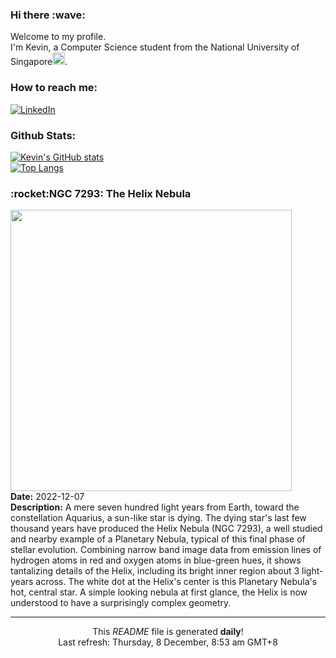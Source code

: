 <h3>Hi there :wave:</h3>

Welcome to my profile.   
I'm Kevin, a Computer Science student from the National University of Singapore<img src="https://img.icons8.com/color/96/000000/singapore-circular.png" width="20px"/>.</p>

<h3>How to reach me: </h3>
<a href="https://www.linkedin.com/in/kevin-foong/"><img alt="LinkedIn" src="https://img.shields.io/badge/linkedin-%230077B5.svg?&style=for-the-badge&logo=linkedin&logoColor=white" /></a> 

<h3>Github Stats: </h3> 

[![Kevin's GitHub stats](https://github-readme-stats.vercel.app/api?username=kevin9foong&theme=tokyonight)](https://github.com/anuraghazra/github-readme-stats) <br/>
[![Top Langs](https://github-readme-stats.vercel.app/api/top-langs/?username=kevin9foong&layout=compact&theme=tokyonight)](https://github.com/anuraghazra/github-readme-stats)

<h3>:rocket:NGC 7293: The Helix Nebula</h3> 
<img width="450" src="https:&#x2F;&#x2F;apod.nasa.gov&#x2F;apod&#x2F;image&#x2F;2212&#x2F;NGC7293-TommasoStella2022WEB.jpg" /><br/>
<b>Date:</b> 2022-12-07<br/>
<b>Description:</b> A mere seven hundred light years from Earth, toward the constellation Aquarius, a sun-like star is dying. The dying star&#39;s last few thousand years have produced the Helix Nebula (NGC 7293), a well studied and nearby example of a Planetary Nebula, typical of this final phase of stellar evolution.  Combining narrow band image data from emission lines of hydrogen atoms in red and oxygen atoms in blue-green hues, it shows tantalizing details of the Helix, including its bright inner region about 3 light-years across. The white dot at the Helix&#39;s center is this Planetary Nebula&#39;s hot, central star. A simple looking nebula at first glance, the Helix is now understood to have a surprisingly complex geometry.<br/>

------------
<p align="center">This <i>README</i> file is generated <b>daily</b>!</br>
Last refresh: Thursday, 8 December, 8:53 am GMT+8<br />
